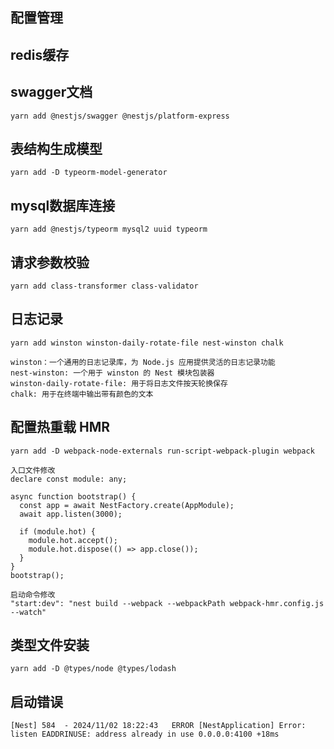 ## 配置管理

## redis缓存


## swagger文档
```shell
yarn add @nestjs/swagger @nestjs/platform-express
```

## 表结构生成模型
```shell
yarn add -D typeorm-model-generator
```

## mysql数据库连接
```shell
yarn add @nestjs/typeorm mysql2 uuid typeorm
```


## 请求参数校验
```shell
yarn add class-transformer class-validator
```


## 日志记录
```shell
yarn add winston winston-daily-rotate-file nest-winston chalk
```
``` 
winston：一个通用的日志记录库，为 Node.js 应用提供灵活的日志记录功能
nest-winston: 一个用于 winston 的 Nest 模块包装器
winston-daily-rotate-file: 用于将日志文件按天轮换保存
chalk: 用于在终端中输出带有颜色的文本
```



## 配置热重载 HMR
```shell
yarn add -D webpack-node-externals run-script-webpack-plugin webpack
```

``` 
入口文件修改
declare const module: any;

async function bootstrap() {
  const app = await NestFactory.create(AppModule);
  await app.listen(3000);

  if (module.hot) {
    module.hot.accept();
    module.hot.dispose(() => app.close());
  }
}
bootstrap();

启动命令修改
"start:dev": "nest build --webpack --webpackPath webpack-hmr.config.js --watch"
```



## 类型文件安装
```shell
yarn add -D @types/node @types/lodash
```


## 启动错误

``
[Nest] 584  - 2024/11/02 18:22:43   ERROR [NestApplication] Error: listen EADDRINUSE: address already in use 0.0.0.0:4100 +18ms
``
